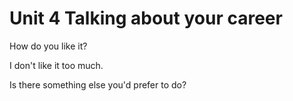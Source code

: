 # Unit 4 Talking about your career

How do you like it?

I don't like it too much.



Is there something else you'd prefer to do?